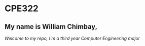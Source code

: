 # CPE322
## My name is **William Chimbay**, 
*Welcome to my repo, I'm a third year Computer Engineering major*
